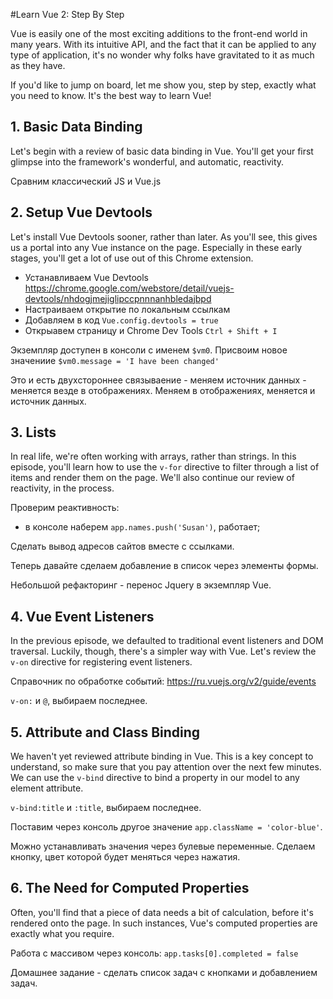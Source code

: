 #Learn Vue 2: Step By Step

Vue is easily one of the most exciting additions to the front-end world in many years. With its intuitive API, and the fact that it can be applied to any type of application, it's no wonder why folks have gravitated to it as much as they have.

If you'd like to jump on board, let me show you, step by step, exactly what you need to know. It's the best way to learn Vue!

## 1. Basic Data Binding

Let's begin with a review of basic data binding in Vue. You'll get your first glimpse into the framework's wonderful, and automatic, reactivity.

Сравним классический JS и Vue.js

## 2. Setup Vue Devtools

Let's install Vue Devtools sooner, rather than later. As you'll see, this gives us a portal into any Vue instance on the page. Especially in these early stages, you'll get a lot of use out of this Chrome extension.

- Устанавливаем Vue Devtools
https://chrome.google.com/webstore/detail/vuejs-devtools/nhdogjmejiglipccpnnnanhbledajbpd
- Настраиваем открытие по локальным ссылкам
- Добавляем в код `Vue.config.devtools = true`
- Открыавем страницу и Chrome Dev Tools `Ctrl + Shift + I`

Экземпляр доступен в консоли с именем `$vm0`. Присвоим новое значениие `$vm0.message = 'I have been changed'`

Это и есть двухстороннее связываение - меняем источник данных - меняется везде в отображениях. Меняем в отображениях, меняется и источник данных.

## 3. Lists

In real life, we're often working with arrays, rather than strings. In this episode, you'll learn how to use the `v-for` directive to filter through a list of items and render them on the page. We'll also continue our review of reactivity, in the process.

Проверим реактивность:
- в консоле наберем `app.names.push('Susan')`, работает;

Сделать вывод адресов сайтов вместе с ссылками.

Теперь давайте сделаем добавление в список через элементы формы.

Небольшой рефакторинг - перенос Jquery в экземпляр Vue.

## 4. Vue Event Listeners

In the previous episode, we defaulted to traditional event listeners and DOM traversal. Luckily, though, there's a simpler way with Vue. Let's review the `v-on` directive for registering event listeners.

Справочник по обработке событий:
https://ru.vuejs.org/v2/guide/events

`v-on:` и `@`, выбираем последнее.

## 5. Attribute and Class Binding

We haven't yet reviewed attribute binding in Vue. This is a key concept to understand, so make sure that you pay attention over the next few minutes. We can use the `v-bind` directive to bind a property in our model to any element attribute.

`v-bind:title` и `:title`, выбираем последнее.

Поставим через консоль другое значение `app.className = 'color-blue'`.

Можно устанавливать значения через булевые переменные. Сделаем кнопку, цвет которой будет меняться через нажатия.

## 6. The Need for Computed Properties

Often, you'll find that a piece of data needs a bit of calculation, before it's rendered onto the page. In such instances, Vue's computed properties are exactly what you require.

Работа с массивом через консоль:
`app.tasks[0].completed = false`

Домашнее задание - сделать список задач с кнопками и добавлением задач.

